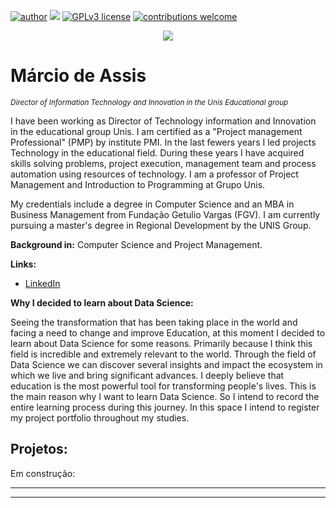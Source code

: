 [![author](https://img.shields.io/badge/author-carlosfab-red.svg)](https://www.linkedin.com/in/carlosfab) [![](https://img.shields.io/badge/python-3.7+-blue.svg)](https://www.python.org/downloads/release/python-365/) [![GPLv3 license](https://img.shields.io/badge/License-GPLv3-blue.svg)](http://perso.crans.org/besson/LICENSE.html) [![contributions welcome](https://img.shields.io/badge/contributions-welcome-brightgreen.svg?style=flat)](https://github.com/carlosfab/data_science/issues)

<p align="center">
  <img src="banner.png" >
</p>

# Márcio de Assis
<sub>*Director of Information Technology and Innovation in the Unis Educational group*</sub>

I have been working as Director of Technology information and Innovation in the educational group Unis. I am certified as a  "Project management Professional" (PMP) by institute PMI. In the last fewers years I led projects Technology in the educational field. During these years I have acquired skills solving problems, project execution, management team and process automation using resources of technology. I am a professor of Project Management and Introduction to Programming at Grupo Unis.

My credentials include a degree in Computer Science and an MBA in Business Management from Fundação Getulio Vargas (FGV). I am currently pursuing a master's degree in Regional Development by the UNIS Group.

**Background in:** Computer Science and Project Management.

**Links:**
* [LinkedIn](https://www.linkedin.com/in/geraldo-m%C3%A1rcio-de-assis-silva-0071a813b/)

**Why I decided to learn about Data Science:**

Seeing the transformation that has been taking place in the world and facing a need to change and improve Education, at this moment I decided to learn about Data Science for some reasons. Primarily because I think this field is incredible and extremely relevant to the world. Through the field of Data Science we can discover several insights and impact the ecosystem in which we live and bring significant advances. I deeply believe that education is the most powerful tool for transforming people's lives. This is the main reason why I want to learn Data Science. So I intend to record the entire learning process during this journey. In this space I intend to register my project portfolio throughout my studies.



## Projetos:
Em construção:

* **

---





